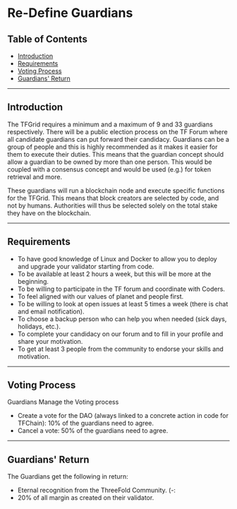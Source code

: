 <h1> Re-Define Guardians </h1>

<h2> Table of Contents </h2>

- [Introduction](#introduction)
- [Requirements](#requirements)
- [Voting Process](#voting-process)
- [Guardians' Return](#guardians-return)

***

## Introduction

The TFGrid requires a minimum and a maximum of 9 and 33 guardians respectively. There will be a public election process on the TF Forum where all candidate guardians can put forward their candidacy. Guardians can be a group of people and this is highly recommended as it makes it easier for them to execute their duties. This means that the guardian concept should allow a guardian to be owned by more than one person. This would be coupled with a consensus concept and would be used (e.g.) for token retrieval and more.

These guardians will run a blockchain node and execute specific functions for the TFGrid. This means that block creators are selected by code, and not by humans. Authorities will thus be selected solely on the total stake they have on the blockchain.
***
## Requirements

* To have good knowledge of Linux and Docker to allow you to deploy
and upgrade your validator starting from code.
* To be available at least 2 hours a week, but this will be more at the beginning.
* To be willing to participate in the TF forum and coordinate with Coders.
* To feel aIigned with our values of planet and people first.
* To be willing to look at open issues at least 5 times a week (there is chat and email notification).
* To choose a backup person who can help you when needed (sick days, holidays, etc.).
* To complete your candidacy on our forum and to fill in your profile and share your motivation.
* To get at least 3 people from the community to endorse your skills and motivation.

***

## Voting Process

Guardians Manage the Voting process

* Create a vote for the DAO (always linked to a concrete action in code for TFChain): 10% of the guardians need to agree.
* Cancel a vote: 50% of the guardians need to agree.

***

## Guardians' Return

The Guardians get the following in return:

* Eternal recognition from the ThreeFold Community. (-:
* 20% of all margin as created on their validator.